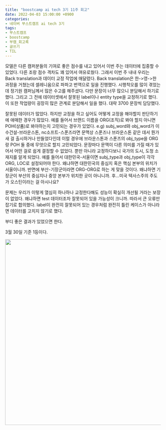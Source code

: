 ```yaml
---
title: "boostcamp ai tech 3기 11주 회고"
date: 2022-04-03 15:00:00 +0900
categories:
- 네이버 부스트캠프 ai tech 3기
tags:
- 부스트캠프
- boostcamp
- 부캠_회고록
- 글쓰기
- TIL
---
```


모델은 다른 캠퍼분들의 기여로 좋은 점수를 내고 있어서 이번 주는 데이터에 집중할 수 있었다. 다른 조랑 점수 격차도 꽤 있어서 여유로웠다. 그래서 이번 주 내내 우리는 Back translation과 데이터 교정 작업에 매달렸다. Back translation은 한->영->한 과정을 거쳤는데 셀레니움으로 파파고 번역으로 일을 진행했다. 시행착오를 많이 겪었는데 정기원 캠퍼님께서 많은 수고를 해주셨다. 다만 문장이 너무 많으니 분담해서 하기로 했다. 그리고 그 전에 데이터셋에서 잘못된 label이나 entity type을 교정하기로 했다. 이 또한 작업량이 굉장히 많은 관계로 분담해서 일을 했다. 대략 3700 문장씩 담당했다.


잘못된 데이터가 많았다. 하지만 교정을 하고 싶어도 어떻게 교정을 해야할지 판단하기에 애매한 경우가 많았다. 예를 들어서 브랜드 이름을 ORG(조직)로 봐야 할지 아니면 POH(상품)로 봐야하는지 고민되는 경우가 있었다. e.g) subj_word와 obj_word가 이수건설-브라운스톤, nc소프트-스푼즈라면 문맥상 스푼즈나 브라운스톤 같은 데서 뭔가 새 걸 출시하거나 만들었다인데 이럴 경우에 브라운스톤과 스푼즈의 obj_type을 ORG랑 POH 둘 중에 무엇으로 할지 고민되었다. 문장마다 문맥이 다른 의미를 가질 때가 있어서 어떤 걸로 쉽게 결정할 수 없었다. 뿐만 아니라 교정하다보니 국가의 도시, 도청 소재지를 알게 되었다. 예를 들어서 대한민국-서울이면 subj_type과 obj_type이 각각 ORG, LOC로 설정되어야 한다. 왜냐하면 대한민국의 중심지 혹은 핵심 본부의 위치가 서울이니까. 반면에 부산-기장군이라면 ORG-ORG로 하는 게 맞을 것이다. 왜냐하면 기장군이 부산의 중심지나 중앙 본부가 위치한 곳이 아니니까. 후...미국 텍사스주의 주도가 오스틴이라는 걸 아시나요? 

문제는 우리가 이렇게 열심히 하나하나 교정한다해도 성능이 확실히 개선될 거라는 보장이 없었다. 왜냐하면 test 데이터조차 잘못되어 있을 가능성이 크니까. 따라서 큰 오류만 잡기로 합의했다. label이 완전히 잘못되어 있는 경우처럼 완전히 틀린 케이스가 아니라면 데이터를 고치지 않기로 했다.

부디 좋은 결과가 있었으면 한다. 

3월 30일 기준 1등이다.



<img src="https://i.imgur.com/Sc6oSdr.png" width="700" height="600"/>
